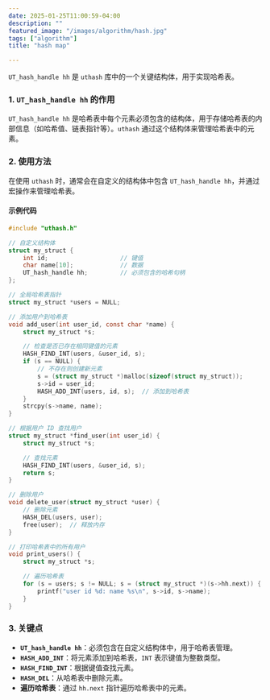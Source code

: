 ```yaml
---
date: 2025-01-25T11:00:59-04:00
description: ""
featured_image: "/images/algorithm/hash.jpg"
tags: ["algorithm"]
title: "hash map"

---
```


`UT_hash_handle hh` 是 `uthash` 库中的一个关键结构体，用于实现哈希表。

### 1. `UT_hash_handle hh` 的作用

`UT_hash_handle hh` 是哈希表中每个元素必须包含的结构体，用于存储哈希表的内部信息（如哈希值、链表指针等）。`uthash` 通过这个结构体来管理哈希表中的元素。

### 2. 使用方法

在使用 `uthash` 时，通常会在自定义的结构体中包含 `UT_hash_handle hh`，并通过宏操作来管理哈希表。

#### 示例代码

```c
#include "uthash.h"

// 自定义结构体
struct my_struct {
    int id;                    // 键值
    char name[10];             // 数据
    UT_hash_handle hh;         // 必须包含的哈希句柄
};

// 全局哈希表指针
struct my_struct *users = NULL;
```

```c
// 添加用户到哈希表
void add_user(int user_id, const char *name) {
    struct my_struct *s;

    // 检查是否已存在相同键值的元素
    HASH_FIND_INT(users, &user_id, s);
    if (s == NULL) {
        // 不存在则创建新元素
        s = (struct my_struct *)malloc(sizeof(struct my_struct));
        s->id = user_id;
        HASH_ADD_INT(users, id, s);  // 添加到哈希表
    }
    strcpy(s->name, name);
}
```

```c++
// 根据用户 ID 查找用户
struct my_struct *find_user(int user_id) {
    struct my_struct *s;

    // 查找元素
    HASH_FIND_INT(users, &user_id, s);
    return s;
}
```

<!--more-->

```c
// 删除用户
void delete_user(struct my_struct *user) {
    // 删除元素
    HASH_DEL(users, user);
    free(user);  // 释放内存
}
```

```c
// 打印哈希表中的所有用户
void print_users() {
    struct my_struct *s;

    // 遍历哈希表
    for (s = users; s != NULL; s = (struct my_struct *)(s->hh.next)) {
        printf("user id %d: name %s\n", s->id, s->name);
    }
}
```

### 3. 关键点

- **`UT_hash_handle hh`**：必须包含在自定义结构体中，用于哈希表管理。
- **`HASH_ADD_INT`**：将元素添加到哈希表，`INT` 表示键值为整数类型。
- **`HASH_FIND_INT`**：根据键值查找元素。
- **`HASH_DEL`**：从哈希表中删除元素。
- **遍历哈希表**：通过 `hh.next` 指针遍历哈希表中的元素。
